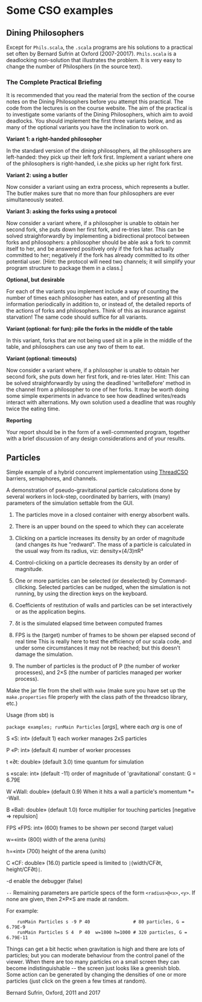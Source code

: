 # Some CSO examples

## Dining Philosophers

Except for `Phils.scala`, the `.scala` programs are his solutions
to a practical set often by Bernard Sufrin at Oxford (2007-20017).
`Phils.scala` is a deadlocking non-solution that illustrates the
problem. It is very easy to change the number of Philosphers
(in the source text).


### The Complete Practical Briefing

It is recommended that you read the material from the section of
the course notes on the Dining Philosophers before you attempt this
practical. The code from the lectures is on the course website. The
aim of the practical is to investigate some variants of the Dining
Philosophers, which aim to avoid deadlocks. You should implement
the first three variants below, and as many of the optional variants
you have the inclination to work on.

**Variant 1: a right-handed philosopher**

In the standard version of the dining philosophers, all the
philosophers are left-handed: they pick up their left fork first.
Implement a variant where one of the philosophers is right-handed,
i.e.she picks up her right fork first.

**Variant 2: using a butler**

Now consider a variant using an extra process, which represents a
butler. The butler makes sure that no more than four philosophers
are ever simultaneously seated.

**Variant 3: asking the forks using a protocol**

Now consider a variant where, if a philosopher is unable to obtain
her second fork, she puts down her first fork, and re-tries later.
This can be solved straighforwardly by implementing a bidirectional
protocol between forks and philosophers: a philosopher should be
able ask a fork to commit itself to her, and be answered positively
only if the fork has actually committed to her; negatively if the
fork has already committed to its other potential user. \[Hint: the
protocol will need two channels; it will simplify your program
structure to package them in a class.\]

**Optional, but desirable**

For each of the variants you implement include a way of counting
the number of times each philosopher has eaten, and of presenting
all this information periodically in addition to, or instead of,
the detailed reports of the actions of forks and philosophers. Think
of this as insurance against starvation! The same code should suffice
for all variants.

**Variant (optional: for fun): pile the forks in the middle of the
table**

In this variant, forks that are not being used sit in a pile in the
middle of the table, and philosophers can use any two of them to
eat.

**Variant (optional: timeouts)**

Now consider a variant where, if a philosopher is unable to obtain
her second fork, she puts down her first fork, and re-tries later.
Hint: This can be solved straighforwardly by using the deadlined
'writeBefore' method in the channel from a philosopher to one of
her forks. It may be worth doing some simple experiments in advance
to see how deadlined writes/reads interact with alternations. My
own solution used a deadline that was roughly twice the eating time.


**Reporting**

Your report should be in the form of a well-commented program, together
with a brief discussion of any design considerations and of your
results.

## Particles

Simple example of a hybrid concurrent implementation using 
[ThreadCSO](https://github.com/sufrin/ThreadCSO)
barriers, semaphores, and channels.


A demonstration of pseudo-gravitational particle calculations done by several workers
in lock-step, coordinated by barriers, with (many) parameters of the simulation
settable from the GUI.  
  
  1. The particles move in a closed container with energy absorbent
  walls. 

  1. There is an upper bound on the speed to which they can accelerate

  1. Clicking on a particle increases its density by an order of
  magnitude (and changes its hue "redward". The mass of a particle
  is calculated in the usual way from its radius, viz:
  density×(4/3)πR&#x00B3;
  
  1. Control-clicking on a particle  decreases its density by an order of magnitude.
  
  1. One or more particles can be selected (or deselected) by Command-cllicking. Selected
  particles can be nudged, when the simulation is not running, by using the direction keys
  on the keyboard. 
  
  1. Coefficients of restitution of walls and particles can be set
  interactively or as the application begins.

  1. δt is the simulated elapsed time between computed frames

  1. FPS is the (target) number of frames to be shown per elapsed
  second of real time This is really here to test the efficiency
  of our scala code, and under some circumstances it may not be
  reached; but this doesn't damage the simulation.

  1. The number of particles is the product of P (the number of
  worker processes), and 2×S (the number of particles managed per
  worker process).

Make the jar file from the shell with `make` (make sure you have
set up the `make.properties` file properly with the class path of
the threadcso library, etc.)

Usage (from sbt) is

`package examples; runMain Particles` [*args*], where each *arg* is one of

   S «S: int» (default 1) each worker manages 2xS particles

   P «P: int» (default 4) number of worker processes

   t «∂t: double» (default 3.0) time quantum for simulation

   s «scale: int» (default -11) order of magnitude of 'gravitational' constant: G = 6.79E<scale>

   W «Wall: double» (default 0.9) When it hits a wall a particle's momentum *= -Wall.

   B «Ball: double» (default 1.0) force multiplier for touching particles [negative => repulsion]

   FPS «FPS: int» (600) frames to be shown per second (target value)

   w=«int» (800) width of the arena (units)

   h=«int» (700) height of the arena (units)

   C «CF: double» (16.0) particle speed is limited to `|`(width/CF∂t, height/CF∂t)`|`.

   -d enable the debugger (false)

   `--` Remaining parameters are particle specs of the form `<radius>@<x>,<y>`. If none are given, then 2×P×S are made at random.

For example:

        runMain Particles s -9 P 40                # 80 particles, G = 6.79E-9
        runMain Particles S 4  P 40  w=1800 h=1000 # 320 particles, G = 6.79E-11 

Things can get a bit hectic when gravitation is high and there are lots of
particles; but you can moderate behaviour from the control panel of the
viewer. When there are too many particles on a small screen they can become
indistinguishable -- the screen just looks like a greenish blob. Some action can
be generated by changing the densities of one or more particles (just click on
the green a few times at random).
 


  
Bernard Sufrin, Oxford, 2011 and 2017

